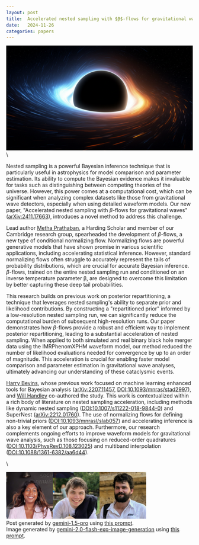 ```yaml
---
layout: post
title:  Accelerated nested sampling with $β$-flows for gravitational waves
date:   2024-11-26
categories: papers
---
```

![AI generate image from the prompt](/assets/images/posts/2024-11-26-2411.17663.png)\
<!-- BEGINNING OF GENERATED POST -->

Nested sampling is a powerful Bayesian inference technique that is particularly useful in astrophysics for model comparison and parameter estimation.  Its ability to compute the Bayesian evidence makes it invaluable for tasks such as distinguishing between competing theories of the universe. However, this power comes at a computational cost, which can be significant when analyzing complex datasets like those from gravitational wave detectors, especially when using detailed waveform models. Our new paper, "Accelerated nested sampling with $β$-flows for gravitational waves" ([arXiv:2411.17663](https://arxiv.org/abs/2411.17663)), introduces a novel method to address this challenge.

Lead author [Metha Prathaban](https://www.hardingscholars.fund.cam.ac.uk/metha-prathaban-2022-cohort), a Harding Scholar and member of our Cambridge research group, spearheaded the development of $β$-flows, a new type of conditional normalizing flow.  Normalizing flows are powerful generative models that have shown promise in various scientific applications, including accelerating statistical inference.  However, standard normalizing flows often struggle to accurately represent the tails of probability distributions, which are crucial for accurate Bayesian inference. $β$-flows, trained on the entire nested sampling run and conditioned on an inverse temperature parameter β, are designed to overcome this limitation by better capturing these deep tail probabilities.

This research builds on previous work on posterior repartitioning, a technique that leverages nested sampling's ability to separate prior and likelihood contributions. By constructing a "repartitioned prior" informed by a low-resolution nested sampling run, we can significantly reduce the computational burden of subsequent high-resolution runs. Our paper demonstrates how $β$-flows provide a robust and efficient way to implement posterior repartitioning, leading to a substantial acceleration of nested sampling.  When applied to both simulated and real binary black hole merger data using the IMRPhenomXPHM waveform model, our method reduced the number of likelihood evaluations needed for convergence by up to an order of magnitude. This acceleration is crucial for enabling faster model comparison and parameter estimation in gravitational wave analyses, ultimately advancing our understanding of these cataclysmic events.

[Harry Bevins](https://htjb.github.io/), whose previous work focused on machine learning enhanced tools for Bayesian analysis ([arXiv:2207.11457](https://arxiv.org/abs/2207.11457), [DOI:10.1093/mnras/stad2997](https://doi.org/10.1093/mnras/stad2997)), and [Will Handley](https://willhandley.co.uk) co-authored the study. This work is contextualized within a rich body of literature on nested sampling acceleration, including methods like dynamic nested sampling ([DOI:10.1007/s11222-018-9844-0](https://doi.org/10.1007/s11222-018-9844-0)) and SuperNest ([arXiv:2212.01760](https://arxiv.org/abs/2212.01760)). The use of normalizing flows for defining non-trivial priors ([DOI:10.1093/mnrasl/slab057](https://doi.org/10.1093/mnrasl/slab057)) and accelerating inference is also a key element of our approach.  Furthermore, our research complements ongoing efforts to improve waveform models for gravitational wave analysis, such as those focusing on reduced-order quadratures ([DOI:10.1103/PhysRevD.108.123025](https://doi.org/10.1103/PhysRevD.108.123025)) and multiband interpolation ([DOI:10.1088/1361-6382/aa6d44](https://doi.org/10.1088/1361-6382/aa6d44)).

<!-- END OF GENERATED POST -->\
<img src="/assets/group/images/metha_prathaban.jpg" alt="Metha Prathaban" style="width: 25%; height: auto;"><img src="/assets/group/images/harry_bevins.jpg" alt="Harry Bevins" style="width: 25%; height: auto;"><img src="/assets/group/images/will_handley.jpg" alt="Will Handley" style="width: 25%; height: auto;">\
Post generated by [gemini-1.5-pro](https://deepmind.google/technologies/gemini/) using [this prompt](/prompts/posts/2024-11-26-2411.17663.md).\
Image generated by [gemini-2.0-flash-exp-image-generation](https://deepmind.google/technologies/gemini/) using [this prompt](/prompts/images/2024-11-26-2411.17663.md).
